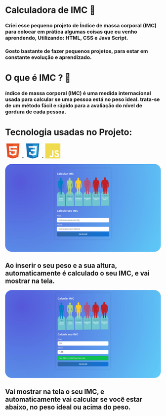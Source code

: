 # Calculadora de IMC 💪
### Criei esse pequeno projeto de Índice de massa corporal (IMC) para colocar em prática algumas coisas que eu venho aprendendo, Utilizando: HTML, CSS e Java Script. <br/>
### Gosto bastante de fazer pequenos projetos, para estar em constante evolução e aprendizado.

# O que é IMC ? 🤔
###  índice de massa corporal (IMC) é uma medida internacional usada para calcular se uma pessoa está no peso ideal. trata-se de um método fácil e rápido para a avaliação do nível de gordura de cada pessoa.

# Tecnologia usadas no Projeto:

<img width="50px" src="https://raw.githubusercontent.com/devicons/devicon/master/icons/html5/html5-original.svg" alt=""> -
<img width="50px" src="https://raw.githubusercontent.com/devicons/devicon/master/icons/css3/css3-original.svg" alt=""> -
<img width="50px" src="https://raw.githubusercontent.com/devicons/devicon/master/icons/javascript/javascript-plain.svg" alt="">

<img src="https://github.com/antoniocristovam/calcular-imc/blob/main/assets/img/imc-img-1.png?raw=true" alt="">

## Ao inserir o seu peso e a sua altura, automaticamente é calculado o seu IMC, e vai mostrar na tela.


<img src="https://github.com/antoniocristovam/calcular-imc/blob/main/assets/img/imc-img-2.png?raw=true" alt="">

## Vai mostrar na tela o seu IMC, e automaticamente vai calcular se você estar abaixo, no peso ideal ou acima do peso.
